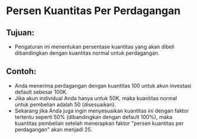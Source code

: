 # **Persen Kuantitas Per Perdagangan**

## Tujuan: 

- Pengaturan ini menentukan persentase kuantitas yang akan dibeli dibandingkan dengan kuantitas normal untuk perdagangan.

## Contoh: 

- Anda menerima perdagangan dengan kuantitas 100 untuk akun investasi default sebesar 100K. 
- Jika akun individual Anda hanya untuk 50K, maka kuantitas normal untuk pembelian adalah 50 (disesuaikan). 
- Sekarang jika Anda juga ingin menyesuaikan kuantitas ini dengan faktor tertentu seperti 50% (dibandingkan dengan default 100%), maka kuantitas pembelian setelah menerapkan faktor "persen kuantitas per perdagangan" akan menjadi 25. 

